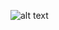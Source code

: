 ![alt text](https://github.com/sumanthkuna/department-service/images/master/spring-cloud-bus.png?raw=true)
